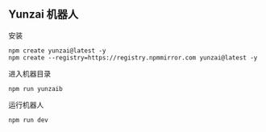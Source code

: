 ## Yunzai 机器人

安装

```shell
npm create yunzai@latest -y
npm create --registry=https://registry.npmmirror.com yunzai@latest -y
```

进入机器目录

```shell
npm run yunzaib
```

运行机器人

```shell
npm run dev
```
